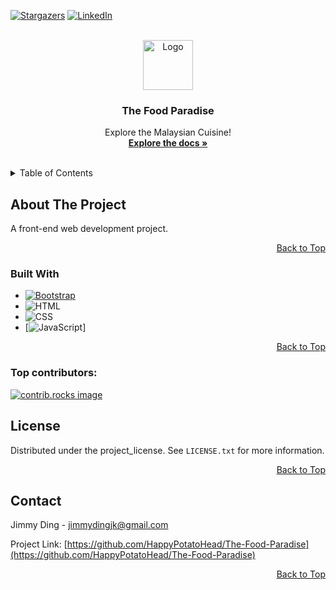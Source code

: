 <a id="readme-top"></a>

<!-- [![Contributors][contributors-shield]][contributors-url]
[![Forks][forks-shield]][forks-url] -->
[![Stargazers][stars-shield]][stars-url]
[![LinkedIn][linkedin-shield]][linkedin-url]
<!-- [![Issues][issues-shield]][issues-url]
[![project_license][license-shield]][license-url] -->


<!-- PROJECT LOGO -->
<br />
<div align="center">
  <a href="https://github.com/HappyPotatoHead/The-Food-Paradise">
    <img src="assets/images/logo.png" alt="Logo" width="80" height="80">
  </a>

<h3 align="center">The Food Paradise</h3>

  <p align="center">
    Explore the Malaysian Cuisine!
    <br />
    <a href="https://github.com/HappyPotatoHead/The-Food-Paradise"><strong>Explore the docs »</strong></a>
    <br />
    <br />
    <!-- <a href="https://github.com/HappyPotatoHead/The-Food-Paradise">View Demo</a>
    &middot;
    <a href="https://github.com/HappyPotatoHead/The-Food-Paradise/issues/new?labels=bug&template=bug-report---.md">Report Bug</a>
    &middot;
    <a href="https://github.com/HappyPotatoHead/The-Food-Paradise/issues/new?labels=enhancement&template=feature-request---.md">Request Feature</a> -->
  </p>
</div>



<!-- TABLE OF CONTENTS -->
<details>
  <summary>Table of Contents</summary>
  <ol>
    <li>
      <a href="#about-the-project">About The Project</a>
      <ul>
        <li><a href="#built-with">Built With</a></li>
      </ul>
    </li>
    <li><a href="#contributing">Contributing</a></li>
    <li><a href="#license">License</a></li>
    <li><a href="#contact">Contact</a></li>
  </ol>
</details>



<!-- ABOUT THE PROJECT -->
## About The Project

<!-- [![Product Name Screen Shot][product-screenshot]](https://example.com) -->

A front-end web development project. 

<p align="right"><a href="#readme-top">Back to Top</a></p>


### Built With

* [![Bootstrap][Bootstrap.com]][Bootstrap-url]
* ![HTML][HTML]
* ![CSS][CSS]
* [![JavaScript][JavaScript]]

<p align="right"><a href="#readme-top">Back to Top</a></p>


### Top contributors:

<a href="https://github.com/HappyPotatoHead/The-Food-Paradise/graphs/contributors">
  <img src="https://contrib.rocks/image?repo=HappyPotatoHead/The-Food-Paradise" alt="contrib.rocks image" />
</a>


<!-- LICENSE -->
## License

Distributed under the project_license. See `LICENSE.txt` for more information.

<p align="right"><a href="#readme-top">Back to Top</a></p>



<!-- CONTACT -->
## Contact

Jimmy Ding - jimmydingjk@gmail.com

Project Link: [https://github.com/HappyPotatoHead/The-Food-Paradise](https://github.com/HappyPotatoHead/The-Food-Paradise)

<p align="right"><a href="#readme-top">Back to Top</a></p>


<!-- MARKDOWN LINKS & IMAGES -->
<!-- https://www.markdownguide.org/basic-syntax/#reference-style-links -->
[contributors-shield]: https://img.shields.io/github/contributors/HappyPotatoHead/The-Food-Paradise.svg?style=for-the-badge
[contributors-url]: https://github.com/HappyPotatoHead/The-Food-Paradise/graphs/contributors

[forks-shield]: https://img.shields.io/github/forks/HappyPotatoHead/The-Food-Paradise.svg?style=for-the-badge
[forks-url]: https://github.com/HappyPotatoHead/The-Food-Paradise/network/members

[stars-shield]: https://img.shields.io/github/stars/HappyPotatoHead/The-Food-Paradise.svg?style=for-the-badge
[stars-url]: https://github.com/HappyPotatoHead/The-Food-Paradise/stargazers

[issues-shield]: https://img.shields.io/github/issues/HappyPotatoHead/The-Food-Paradise.svg?style=for-the-badge
[issues-url]: https://github.com/HappyPotatoHead/The-Food-Paradise/issues

[license-shield]: https://img.shields.io/github/license/HappyPotatoHead/The-Food-Paradise.svg?style=for-the-badge
[license-url]: https://github.com/HappyPotatoHead/The-Food-Paradise/blob/master/LICENSE.txt

[linkedin-shield]: https://img.shields.io/badge/-LinkedIn-black.svg?style=for-the-badge&logo=linkedin&colorB=555
[linkedin-url]: https://linkedin.com/in/jimmy-ding

[product-screenshot]: images/screenshot.png

[Next.js]: https://img.shields.io/badge/next.js-000000?style=for-the-badge&logo=nextdotjs&logoColor=white
[Next-url]: https://nextjs.org/

[React.js]: https://img.shields.io/badge/React-20232A?style=for-the-badge&logo=react&logoColor=61DAFB
[React-url]: https://reactjs.org/

[Vue.js]: https://img.shields.io/badge/Vue.js-35495E?style=for-the-badge&logo=vuedotjs&logoColor=4FC08D
[Vue-url]: https://vuejs.org/

[Angular.io]: https://img.shields.io/badge/Angular-DD0031?style=for-the-badge&logo=angular&logoColor=white
[Angular-url]: https://angular.io/

[Svelte.dev]: https://img.shields.io/badge/Svelte-4A4A55?style=for-the-badge&logo=svelte&logoColor=FF3E00
[Svelte-url]: https://svelte.dev/

[Laravel.com]: https://img.shields.io/badge/Laravel-FF2D20?style=for-the-badge&logo=laravel&logoColor=white
[Laravel-url]: https://laravel.com

[Bootstrap.com]: https://img.shields.io/badge/Bootstrap-563D7C?style=for-the-badge&logo=bootstrap&logoColor=white
[Bootstrap-url]: https://getbootstrap.com

[JQuery.com]: https://img.shields.io/badge/jQuery-0769AD?style=for-the-badge&logo=jquery&logoColor=white
[JQuery-url]: https://jquery.com 

[HTML]: https://img.shields.io/badge/HTML-%23E34F26.svg?logo=html5&logoColor=white  
[CSS]: https://img.shields.io/badge/CSS-1572B6?logo=css3&logoColor=fff
[JavaScript]: https://img.shields.io/badge/JavaScript-F7DF1E?logo=javascript&logoColor=000